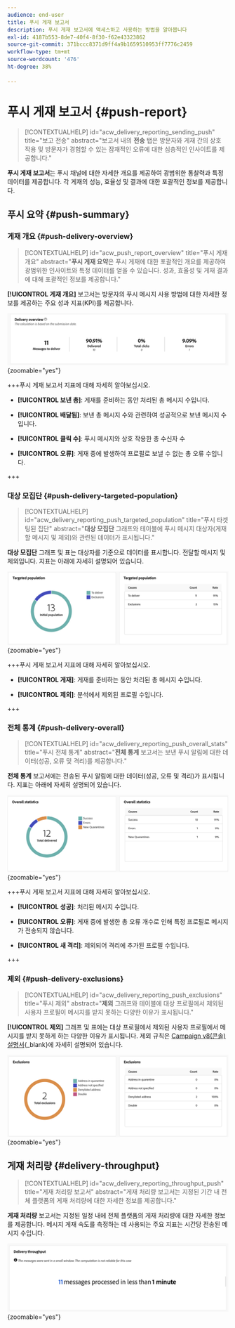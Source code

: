 ```yaml
---
audience: end-user
title: 푸시 게재 보고서
description: 푸시 게재 보고서에 액세스하고 사용하는 방법을 알아봅니다
exl-id: 4187b553-8de7-40f4-8f30-f62e43323862
source-git-commit: 371bccc8371d9ff4a9b1659510953ff7776c2459
workflow-type: tm+mt
source-wordcount: '476'
ht-degree: 38%

---
```


# 푸시 게재 보고서 {#push-report}

>[!CONTEXTUALHELP]
>id="acw_delivery_reporting_sending_push"
>title="보고 전송"
>abstract="보고서 내의 **전송** 탭은 방문자와 게재 간의 상호 작용 및 방문자가 경험할 수 있는 잠재적인 오류에 대한 심층적인 인사이트를 제공합니다."

**푸시 게재 보고서**&#x200B;는 푸시 채널에 대한 자세한 개요를 제공하여 광범위한 통찰력과 특정 데이터를 제공합니다. 각 게재의 성능, 효율성 및 결과에 대한 포괄적인 정보를 제공합니다.

## 푸시 요약 {#push-summary}

### 게재 개요 {#push-delivery-overview}

>[!CONTEXTUALHELP]
>id="acw_push_report_overview"
>title="푸시 게재 개요"
>abstract="**푸시 게재 요약**&#x200B;은 푸시 게재에 대한 포괄적인 개요를 제공하여 광범위한 인사이트와 특정 데이터를 얻을 수 있습니다. 성과, 효율성 및 게재 결과에 대해 포괄적인 정보를 제공합니다."

**[!UICONTROL 게재 개요]** 보고서는 방문자의 푸시 메시지 사용 방법에 대한 자세한 정보를 제공하는 주요 성과 지표(KPI)를 제공합니다.

![](assets/reporting_push_3.png){zoomable="yes"}

+++푸시 게재 보고서 지표에 대해 자세히 알아보십시오.

* **[!UICONTROL 보낸 총]**: 게재를 준비하는 동안 처리된 총 메시지 수입니다.

* **[!UICONTROL 배달됨]**: 보낸 총 메시지 수와 관련하여 성공적으로 보낸 메시지 수입니다.

* **[!UICONTROL 클릭 수]**: 푸시 메시지와 상호 작용한 총 수신자 수

* **[!UICONTROL 오류]**: 게재 중에 발생하여 프로필로 보낼 수 없는 총 오류 수입니다.

+++

### 대상 모집단 {#push-delivery-targeted-population}

>[!CONTEXTUALHELP]
>id="acw_delivery_reporting_push_targeted_population"
>title="푸시 타겟팅된 집단"
>abstract="**대상 모집단** 그래프와 테이블에 푸시 메시지 대상자(게재할 메시지 및 제외)와 관련된 데이터가 표시됩니다."

**대상 모집단** 그래프 및 표는 대상자를 기준으로 데이터를 표시합니다. 전달할 메시지 및 제외입니다. 지표는 아래에 자세히 설명되어 있습니다.

![](assets/reporting_push_4.png){zoomable="yes"}

+++푸시 게재 보고서 지표에 대해 자세히 알아보십시오.

* **[!UICONTROL 게재]**: 게재를 준비하는 동안 처리된 총 메시지 수입니다.

* **[!UICONTROL 제외]**: 분석에서 제외된 프로필 수입니다.

+++

### 전체 통계 {#push-delivery-overall}

>[!CONTEXTUALHELP]
>id="acw_delivery_reporting_push_overall_stats"
>title="푸시 전체 통계"
>abstract="**전체 통계** 보고서는 보낸 푸시 알림에 대한 데이터(성공, 오류 및 격리)를 제공합니다."

**전체 통계** 보고서에는 전송된 푸시 알림에 대한 데이터(성공, 오류 및 격리)가 표시됩니다. 지표는 아래에 자세히 설명되어 있습니다.

![](assets/reporting_push_5.png){zoomable="yes"}

+++푸시 게재 보고서 지표에 대해 자세히 알아보십시오.

* **[!UICONTROL 성공]**: 처리된 메시지 수입니다.

* **[!UICONTROL 오류]**: 게재 중에 발생한 총 오류 개수로 인해 특정 프로필로 메시지가 전송되지 않습니다.

* **[!UICONTROL 새 격리]**: 제외되어 격리에 추가된 프로필 수입니다.

+++

### 제외 {#push-delivery-exclusions}

>[!CONTEXTUALHELP]
>id="acw_delivery_reporting_push_exclusions"
>title="푸시 제외"
>abstract="**제외** 그래프와 테이블에 대상 프로필에서 제외된 사용자 프로필이 메시지를 받지 못하는 다양한 이유가 표시됩니다."

**[!UICONTROL 제외]** 그래프 및 표에는 대상 프로필에서 제외된 사용자 프로필에서 메시지를 받지 못하게 하는 다양한 이유가 표시됩니다. 제외 규칙은 [Campaign v8(콘솔) 설명서](https://experienceleague.adobe.com/docs/campaign/campaign-v8/send/failures/delivery-failures.html#push-error-types){_blank}에 자세히 설명되어 있습니다.


![](assets/reporting_push_6.png){zoomable="yes"}

## 게재 처리량 {#delivery-throughput}

>[!CONTEXTUALHELP]
>id="acw_delivery_reporting_throughput_push"
>title="게재 처리량 보고서"
>abstract="게재 처리량 보고서는 지정된 기간 내 전체 플랫폼의 게재 처리량에 대한 자세한 정보를 제공합니다."

**게재 처리량** 보고서는 지정된 일정 내에 전체 플랫폼의 게재 처리량에 대한 자세한 정보를 제공합니다. 메시지 게재 속도를 측정하는 데 사용되는 주요 지표는 시간당 전송된 메시지 수입니다.

![](assets/reporting_push_2.png){zoomable="yes"}
